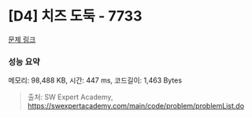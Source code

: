 # [D4] 치즈 도둑 - 7733 

[문제 링크](https://swexpertacademy.com/main/code/problem/problemDetail.do?contestProbId=AWrDOdQqRCUDFARG) 

### 성능 요약

메모리: 98,488 KB, 시간: 447 ms, 코드길이: 1,463 Bytes



> 출처: SW Expert Academy, https://swexpertacademy.com/main/code/problem/problemList.do